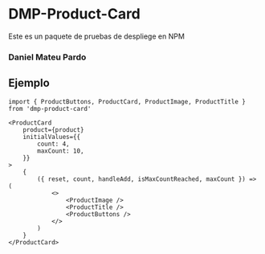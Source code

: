 # DMP-Product-Card

Este es un paquete de pruebas de despliege en NPM

### Daniel Mateu Pardo

## Ejemplo

```
import { ProductButtons, ProductCard, ProductImage, ProductTitle } from 'dmp-product-card'
```

```
<ProductCard
    product={product}
    initialValues={{
        count: 4,
        maxCount: 10,
    }}
>
    {
        ({ reset, count, handleAdd, isMaxCountReached, maxCount }) => (
            <>
                <ProductImage />
                <ProductTitle />
                <ProductButtons />
            </>
        )
    }
</ProductCard>
```